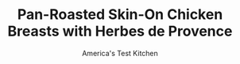 ---
layout: ../../layouts/MarkdownPostLayout.astro
title: Pan-Roasted Skin-On Chicken Breasts with Herbes de Provence
author: America's Test Kitchen
pubDate: 2023-03-15
description: "Keeping the skin means that your dinner is flavored with a secret ingredient: schmaltz."
image_url: https://res.cloudinary.com/hksqkdlah/image/upload/ar_1:1,c_fill,dpr_2.0,f_auto,fl_lossy.progressive.strip_profile,g_faces:auto,q_auto:low,w_344/SFS_PanRoastedSkinOnChickenBreastsHerbesDeProvence-6_n7xfri
tags: ["Main Courses","Chicken","Roasts"]
calories: 2097
protein: 52
carbohydrates: 1
fats: 33
fiber: 
ingredients: ["4 (10- to 12-ounce), bone-in split chicken breasts, trimmed, divided","1 tablespoon crumbled, herbes de Provence","1½ teaspoons, pepper","2½ teaspoons, kosher salt","3 tablespoons, extra-virgin olive oil, divided","1 tablespoon, lemon juice","1 tablespoon, chopped fresh chives"]
serves: 4
time: "1½ hours, plus 1 hour salting"
instructions: ["Place 1 chicken breast skin side down on cutting board, with ribs facing away from your knife hand. Run tip of knife between breastbone and meat, working from thick end of breast toward thin end. Angling blade slightly and following rib cage, repeat cutting motion several times to remove ribs and breastbone from breast. Find short remnant of wishbone along top edge of breast and run tip of knife along both sides of bone to separate from meat. Repeat with remaining 3 breasts.","Combine herbes de Provence and pepper in small bowl. Transfer 1 teaspoon herbes de Provence mixture to second small bowl and set aside; add salt to remaining herbes de Provence mixture. Pat chicken dry with paper towels and sprinkle all over with salted herbes de Provence mixture. Transfer chicken skin side up to large plate and refrigerate, uncovered, for at least 1 hour or up to 24 hours.","Adjust oven rack to upper-middle position and heat oven to 325 degrees. Swirl 1 tablespoon oil evenly over surface of cold 12-inch skillet. Place chicken skin side down in skillet. Cook over medium-low heat until skin is deep golden brown, 18 to 20 minutes. Flip chicken skin side up; transfer skillet to oven; and cook until chicken registers 160 degrees, 7 to 9 minutes. Transfer chicken to second large plate and let rest for 10 minutes.","Meanwhile, add remaining 2 tablespoons oil to juices left in skillet (skillet handle will be hot) and heat over medium heat until shimmering. Add reserved herbes de Provence mixture and cook until fragrant, about 30 seconds. Off heat, whisk in lemon juice and chives, scraping up any browned bits. Slice chicken, transfer to serving platter, and drizzle with pan sauce. Serve."]
nutrition: ["575 mg Potassium, K","437 mg Phosphorus, P","46 mg Calcium, Ca","2 mg Iron, Fe","66 mg Magnesium, Mg","763 mg Sodium, Na","2 mg Zinc, Zn","33 g Total lipid (fat)","24 mg Niacin","16 g Fatty acids, total monounsaturated","5 g Fatty acids, total polyunsaturated","2 mg Vitamin C, total ascorbic acid","159 mg Cholesterol","8 g Fatty acids, total saturated","13 µg Folate, food","21 µg Vitamin K (phylloquinone)","177 g Water","1 g Carbohydrate, by difference","13 µg Folate, DFE","52 g Protein","2 mg Vitamin E (alpha-tocopherol)","1 mg Vitamin B-6","63 µg Vitamin A, RAE","524 kcal Energy","2097 calories"]
notes: "The chicken bones can be used to make stock, if desired. If you cant find bone-in split chicken breasts, boneless skin-on chicken breasts will work; look for breasts between 8 and 10 ounces each and skip step 1. Plan ahead: The salted chicken must be refrigerated for at least 1 hour before cooking. We prefer to use kosher salt to season the chicken; its larger grains make it easier to distribute evenly. If you use table salt, use half the amount (1¼ teaspoons)."
---